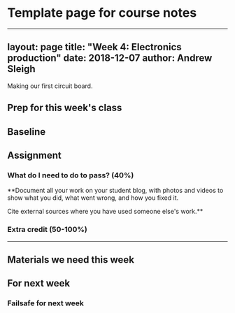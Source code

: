 # Template page for course notes

---
layout: page
title:  "Week 4: Electronics production"
date:   2018-12-07
author: Andrew Sleigh
---

Making our first circuit board. 

<!--more-->

## Prep for this week's class

## Baseline 


## Assignment

### What do I need to do to pass? (40%)


**Document all your work on your student blog, with photos and videos to show what you did, what went wrong, and how you fixed it. 

Cite external sources where you have used someone else's work.**

### Extra credit (50-100%)

---

## Materials we need this week

## For next week

### Failsafe for next week